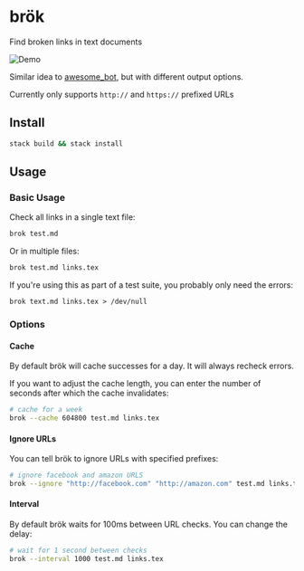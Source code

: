 # brök

Find broken links in text documents

![Demo](https://files.smallhadroncollider.com/brok-0.1.gif)

Similar idea to [awesome_bot](https://github.com/dkhamsing/awesome_bot), but with different output options.

Currently only supports `http://` and `https://` prefixed URLs

## Install

```bash
stack build && stack install
```

## Usage

### Basic Usage

Check all links in a single text file:

```bash
brok test.md
```

Or in multiple files:

```bash
brok test.md links.tex
```

If you're using this as part of a test suite, you probably only need the errors:

```
brok text.md links.tex > /dev/null
```

### Options

#### Cache

By default brök will cache successes for a day. It will always recheck errors.

If you want to adjust the cache length, you can enter the number of seconds after which the cache invalidates:

```bash
# cache for a week
brok --cache 604800 test.md links.tex
```

#### Ignore URLs

You can tell brök to ignore URLs with specified prefixes:

```bash
# ignore facebook and amazon URLS
brok --ignore "http://facebook.com" "http://amazon.com" test.md links.tex
```

#### Interval

By default brök waits for 100ms between URL checks. You can change the delay:

```bash
# wait for 1 second between checks
brok --interval 1000 test.md links.tex
```
